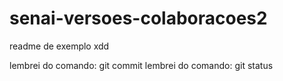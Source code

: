 # senai-versoes-colaboracoes2

readme de exemplo xdd


lembrei do comando: git commit
lembrei do comando: git status
